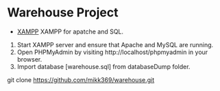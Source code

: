 # Warehouse Project

- [XAMPP](https://www.apachefriends.org/index.html) XAMPP for apatche and SQL.

1. Start XAMPP server and ensure that Apache and MySQL are running.
2. Open PHPMyAdmin by visiting http://localhost/phpmyadmin in your browser.
3. Import database [warehouse.sql] from databaseDump folder.



 git clone https://github.com/mikk369/warehouse.git
